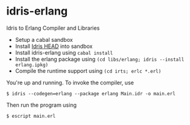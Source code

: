 idris-erlang
============

Idris to Erlang Compiler and Libraries

- Setup a cabal sandbox
- Install [Idris HEAD](https://github.com/idris-lang/Idris-dev) into sandbox
- Install idris-erlang using `cabal install`
- Install the erlang package using `(cd libs/erlang; idris --install erlang.ipkg)`
- Compile the runtime support using `(cd irts; erlc *.erl)`

You're up and running. To invoke the compiler, use

```
$ idris --codegen=erlang --package erlang Main.idr -o main.erl
```

Then run the program using

```
$ escript main.erl
```
